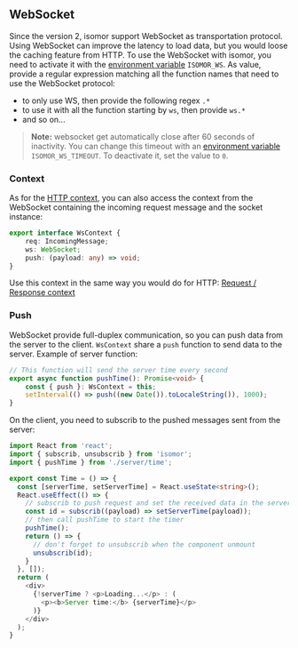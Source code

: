 ## WebSocket

Since the version 2, isomor support WebSocket as transportation protocol. Using WebSocket can improve the latency to load data, but you would loose the caching feature from HTTP. To use the WebSocket with isomor, you need to activate it with the [environment variable](Docs/Config.md) `ISOMOR_WS`. As value, provide a regular expression matching all the function names that need to use the WebSocket protocol:

- to only use WS, then provide the following regex `.*`
- to use it with all the function starting by `ws`, then provide `ws.*`
- and so on...

> **Note:** websocket get automatically close after 60 seconds of inactivity. You can change this timeout with an [environment variable](Docs/Config.md) `ISOMOR_WS_TIMEOUT`. To deactivate it, set the value to `0`.

### Context

As for the [HTTP context](Docs/ReqResCtx.md), you can also access the context from the WebSocket containing the incoming request message and the socket instance:

```ts
export interface WsContext {
    req: IncomingMessage;
    ws: WebSocket;
    push: (payload: any) => void;
}
```

Use this context in the same way you would do for HTTP: [Request / Response context](Docs/ReqResCtx.md)

<!-- ### React

In order to be able to use WebSocket in dev mode, you need to update the proxy settings. First, remove the proxy parameter from `package.json`. Then, install `http-proxy-middleware` using Yarn:

```shell
yarn add http-proxy-middleware
```

Finally, create **src-isomor/setupProxy.js** and place the following contents in it:

```js
const proxy = require('http-proxy-middleware');
module.exports = function (app) {
    app.use(
        '/isomor',
        proxy({ target: 'http://127.0.0.1:3005', ws:true })
    );
};
```

For more details, [see React documentation](https://create-react-app.dev/docs/proxying-api-requests-in-development/#configuring-the-proxy-manually). -->

### Push

WebSocket provide full-duplex communication, so you can push data from the server to the client. `WsContext` share a `push` function to send data to the server. Example of server function:

```ts
// This function will send the server time every second
export async function pushTime(): Promise<void> {
    const { push }: WsContext = this;
    setInterval(() => push((new Date()).toLocaleString()), 1000);
}
```

On the client, you need to subscrib to the pushed messages sent from the server:

```ts
import React from 'react';
import { subscrib, unsubscrib } from 'isomor';
import { pushTime } from './server/time';

export const Time = () => {
  const [serverTime, setServerTime] = React.useState<string>();
  React.useEffect(() => {
    // subscrib to push request and set the received data in the serverTime
    const id = subscrib((payload) => setServerTime(payload));
    // then call pushTime to start the timer
    pushTime();
    return () => {
      // don't forget to unsubscrib when the component unmount
      unsubscrib(id);
    }
  }, []);
  return (
    <div>
      {!serverTime ? <p>Loading...</p> : (
        <p><b>Server time:</b> {serverTime}</p>
      )}
    </div>
  );
}
```
